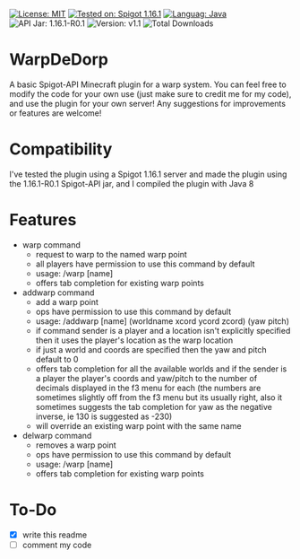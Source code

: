 [![License: MIT](https://img.shields.io/badge/License-MIT-brightgreen.svg)](https://opensource.org/licenses/MIT) [![Tested on: Spigot 1.16.1](https://img.shields.io/badge/Tested%20on-Spigot%201.16.1-yellow.svg?logo=minecraft)](https://www.spigotmc.org/) [![Languag: Java](https://img.shields.io/badge/Language-Java-red?logo=java)](https://www.java.com/en/) ![API Jar: 1.16.1-R0.1](https://img.shields.io/badge/API%20Jar-1.16.1--R0.1-blueviolet) ![Version: v1.1](https://img.shields.io/badge/Version-v1.1-blue) ![Total Downloads](https://img.shields.io/github/downloads/MrMyastan/WarpDeDorp/total?color=green)
# WarpDeDorp
A basic Spigot-API Minecraft plugin for a warp system.
You can feel free to modify the code for your own use (just make sure to credit me for my code), and use the plugin for your own server!
Any suggestions for improvements or features are welcome!
# Compatibility
I've tested the plugin using a Spigot 1.16.1 server and made the plugin using the 1.16.1-R0.1 Spigot-API jar, and I compiled the plugin with Java 8
# Features
- warp command
  - request to warp to the named warp point
  - all players have permission to use this command by default
  - usage: /warp \[name\]
  - offers tab completion for existing warp points
- addwarp command
  - add a warp point
  - ops have permission to use this command by default
  - usage: /addwarp \[name\] (worldname xcord ycord zcord) (yaw pitch)
  - if command sender is a player and a location isn't explicitly specified then it uses the player's location as the warp location
  - if just a world and coords are specified then the yaw and pitch default to 0
  - offers tab completion for all the available worlds and if the sender is a player the player's coords and yaw/pitch to the number of decimals displayed in the f3 menu for each (the numbers are sometimes slightly off from the f3 menu but its usually right, also it sometimes suggests the tab completion for yaw as the negative inverse, ie 130 is suggested as -230)
  - will override an existing warp point with the same name
- delwarp command
  - removes a warp point
  - ops have permission to use this command by default
  - usage: /warp \[name\]
  - offers tab completion for existing warp points
# To-Do
- [x] write this readme
- [ ] comment my code
